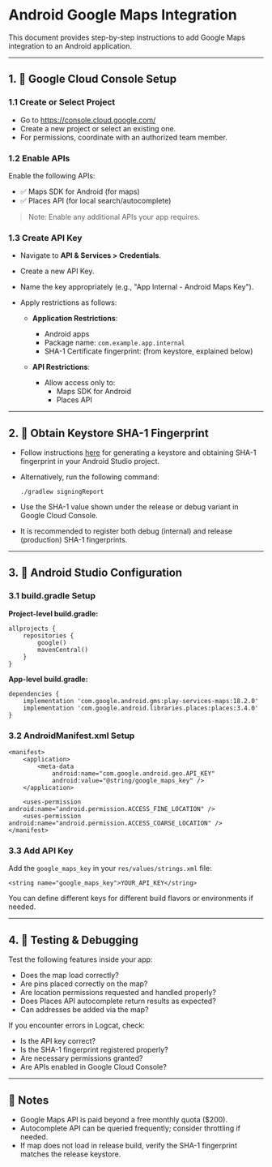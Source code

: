 # Android Google Maps Integration

This document provides step-by-step instructions to add Google Maps integration to an Android application.

---

## 1. 🔑 Google Cloud Console Setup

### 1.1 Create or Select Project

- Go to https://console.cloud.google.com/
- Create a new project or select an existing one.
- For permissions, coordinate with an authorized team member.

### 1.2 Enable APIs

Enable the following APIs:

- ✅ Maps SDK for Android (for maps)
- ✅ Places API (for local search/autocomplete)

> Note: Enable any additional APIs your app requires.

### 1.3 Create API Key

- Navigate to **API & Services > Credentials**.
- Create a new API Key.
- Name the key appropriately (e.g., "App Internal - Android Maps Key").
- Apply restrictions as follows:

    - **Application Restrictions**:
        - Android apps
        - Package name: `com.example.app.internal`
        - SHA-1 Certificate fingerprint: (from keystore, explained below)

    - **API Restrictions**:
        - Allow access only to:
            - Maps SDK for Android
            - Places API

---

## 2. 🔐 Obtain Keystore SHA-1 Fingerprint

- Follow instructions [here](android-keystore-settings.md) for generating a keystore and obtaining SHA-1 fingerprint in
  your Android Studio project.
- Alternatively, run the following command:

  `./gradlew signingReport`

- Use the SHA-1 value shown under the release or debug variant in Google Cloud Console.
- It is recommended to register both debug (internal) and release (production) SHA-1 fingerprints.

---

## 3. 🧩 Android Studio Configuration

### 3.1 build.gradle Setup

**Project-level build.gradle:**

    allprojects {
        repositories {
            google()
            mavenCentral()
        }
    }

**App-level build.gradle:**

    dependencies {
        implementation 'com.google.android.gms:play-services-maps:18.2.0'
        implementation 'com.google.android.libraries.places:places:3.4.0'
    }

### 3.2 AndroidManifest.xml Setup

    <manifest>
        <application>
            <meta-data
                android:name="com.google.android.geo.API_KEY"
                android:value="@string/google_maps_key" />
        </application>

        <uses-permission android:name="android.permission.ACCESS_FINE_LOCATION" />
        <uses-permission android:name="android.permission.ACCESS_COARSE_LOCATION" />
    </manifest>

### 3.3 Add API Key

Add the `google_maps_key` in your `res/values/strings.xml` file:

    <string name="google_maps_key">YOUR_API_KEY</string>

You can define different keys for different build flavors or environments if needed.

---

## 4. 🧪 Testing & Debugging

Test the following features inside your app:

- Does the map load correctly?
- Are pins placed correctly on the map?
- Are location permissions requested and handled properly?
- Does Places API autocomplete return results as expected?
- Can addresses be added via the map?

If you encounter errors in Logcat, check:

- Is the API key correct?
- Is the SHA-1 fingerprint registered properly?
- Are necessary permissions granted?
- Are APIs enabled in Google Cloud Console?

---

## 📝 Notes

- Google Maps API is paid beyond a free monthly quota ($200).
- Autocomplete API can be queried frequently; consider throttling if needed.
- If map does not load in release build, verify the SHA-1 fingerprint matches the release keystore.

